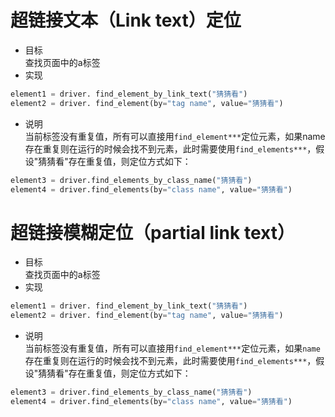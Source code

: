 # 超链接文本（Link text）定位
* 目标  
查找页面中的a标签
* 实现  
```python
element1 = driver. find_element_by_link_text("猜猜看")
element2 = driver. find_element(by="tag name", value="猜猜看")
```
* 说明  
当前标签没有重复值，所有可以直接用```find_element***```定位元素，如果name存在重复则在运行的时候会找不到元素，此时需要使用```find_elements***```，假设"猜猜看"存在重复值，则定位方式如下：
```python
element3 = driver.find_elements_by_class_name("猜猜看")
element4 = driver.find_elements(by="class name", value="猜猜看")
```
# 超链接模糊定位（partial link text）
* 目标  
查找页面中的a标签
* 实现  
```python
element1 = driver. find_element_by_link_text("猜猜看")
element2 = driver. find_element(by="tag name", value="猜猜看")
```
* 说明  
当前标签没有重复值，所有可以直接用```find_element***```定位元素，如果`name`存在重复则在运行的时候会找不到元素，此时需要使用```find_elements***```，假设"猜猜看"存在重复值，则定位方式如下：
```python
element3 = driver.find_elements_by_class_name("猜猜看")
element4 = driver.find_elements(by="class name", value="猜猜看")
```